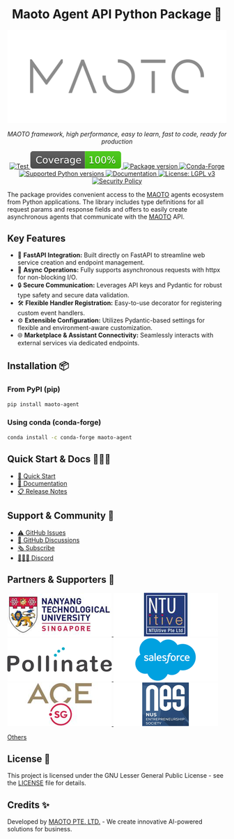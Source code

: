 <h1 align="center">Maoto Agent API Python Package 🚀</h1>

<p align="center">
  <a href="https://docs.maoto.world">
    <img src="https://raw.githubusercontent.com/automaoto/maoto-agent/main/assets/MAOTO_logo.png" alt="MAOTO framework">
  </a>
</p>
<p align="center">
  <em>MAOTO framework, high performance, easy to learn, fast to code, ready for production</em>
</p>
<p align="center">
  <a href="https://github.com/automaoto/maoto-agent/actions?query=workflow%3ATest+event%3Apush+branch%3Amain" target="_blank">
    <img src="https://github.com/automaoto/maoto-agent/actions/workflows/test.yml/badge.svg?event=push&branch=main" alt="Test">
  </a>
  <a href="https://github.com/automaoto/maoto-agent" target="_blank">
    <img src="https://raw.githubusercontent.com/automaoto/maoto-agent/main/assets/coverage.svg" alt="Coverage">
  </a>
  <a href="https://pypi.org/project/maoto-agent" target="_blank">
    <img src="https://img.shields.io/pypi/v/maoto-agent?color=%2334D058&label=pypi%20package" alt="Package version">
  </a>
  <a href="https://anaconda.org/conda-forge/maoto-agent" target="_blank">
    <img src="https://img.shields.io/conda/vn/conda-forge/maoto-agent.svg" alt="Conda-Forge">
  </a>
  <a href="https://pypi.org/project/maoto-agent" target="_blank">
    <img src="https://img.shields.io/pypi/pyversions/maoto-agent.svg?color=%2334D058" alt="Supported Python versions">
  </a>
  <a href="https://docs.maoto.world" target="_blank">
    <img src="https://img.shields.io/badge/docs-docs.maoto.world-blue" alt="Documentation">
  </a>
  <a href="https://www.gnu.org/licenses/lgpl-3.0" target="_blank">
    <img src="https://img.shields.io/badge/License-LGPL%20v3-blue.svg" alt="License: LGPL v3">
  </a>
  <a href="https://github.com/automaoto/maoto-agent/blob/main/SECURITY.md" target="_blank">
    <img src="https://img.shields.io/badge/Security-Policy-blue" alt="Security Policy">
  </a>
</p>

The package provides convenient access to the [MAOTO](https://maoto.world) agents ecosystem from Python applications. The library includes type definitions for all request params and response fields and offers to easily create asynchronous agents that communicate with the [MAOTO](https://maoto.world) API.

## Key Features

- 🚀 **FastAPI Integration:** Built directly on FastAPI to streamline web service creation and endpoint management.
- 🔄 **Async Operations:** Fully supports asynchronous requests with httpx for non-blocking I/O.
- 🔒 **Secure Communication:** Leverages API keys and Pydantic for robust type safety and secure data validation.
- 🛠️ **Flexible Handler Registration:** Easy-to-use decorator for registering custom event handlers.
- ⚙️ **Extensible Configuration:** Utilizes Pydantic-based settings for flexible and environment-aware customization.
- 🌐 **Marketplace & Assistant Connectivity:** Seamlessly interacts with external services via dedicated endpoints.

## Installation 📦

### From PyPI (pip)
```bash
pip install maoto-agent
```

### Using conda (conda-forge)
```bash
conda install -c conda-forge maoto-agent
```

## Quick Start & Docs 👨🏼‍💻

- [🚀 Quick Start](https://docs.maoto.world/quickstart)
- [📑 Documentation](https://docs.maoto.world)
- [📋 Release Notes](https://github.com/automaoto/maoto-agent/releases)

## Support & Community 👥

- [⚠️ GitHub Issues](https://github.com/automaoto/maoto-agent/issues)
- [💬 GitHub Discussions](https://github.com/automaoto/maoto-agent/discussions)
- [🗞️ Subscribe](https://www.maoto.world/subscribe)
- [👨🏼‍💻 Discord](https://discord.gg/hNuqjnGjNw)

## Partners & Supporters 🌟

<a href="https://www.ntu.edu.sg/" target="_blank" title="NTU Singapore">
  <img src="https://raw.githubusercontent.com/automaoto/maoto-agent/main/assets/partners_and_supporters/ntu_singapore.jpg">
</a>
<a href="https://www.ntuitive.sg/" target="_blank" title="NTUitive">
  <img src="https://raw.githubusercontent.com/automaoto/maoto-agent/main/assets/partners_and_supporters/ntuitive.jpg">
</a>
<a href="https://pollinate.edu.sg/" target="_blank" title="Pollinate">
  <img src="https://raw.githubusercontent.com/automaoto/maoto-agent/main/assets/partners_and_supporters/pollinate.png">
</a>
<a href="https://www.salesforce.com/" target="_blank" title="Salesforce">
  <img src="https://raw.githubusercontent.com/automaoto/maoto-agent/main/assets/partners_and_supporters/Salesforce-Logo.png">
</a>
<a href="https://ace.sg/" target="_blank" title="ACE SG">
  <img src="https://raw.githubusercontent.com/automaoto/maoto-agent/main/assets/partners_and_supporters/ace-logo.jpg">
</a>
<a href="https://www.nusentre.com/" target="_blank" title="NUS Enterprise">
  <img src="https://raw.githubusercontent.com/automaoto/maoto-agent/main/assets/partners_and_supporters/nes_society.png">
</a>

[Others](https://maoto.world)

## License 📝

This project is licensed under the GNU Lesser General Public License - see the [LICENSE](https://github.com/automaoto/maoto-agent/blob/main/LICENSE) file for details.

## Credits ✨

Developed by [MAOTO PTE. LTD.](https://maoto.world) - We create innovative AI-powered solutions for business.
